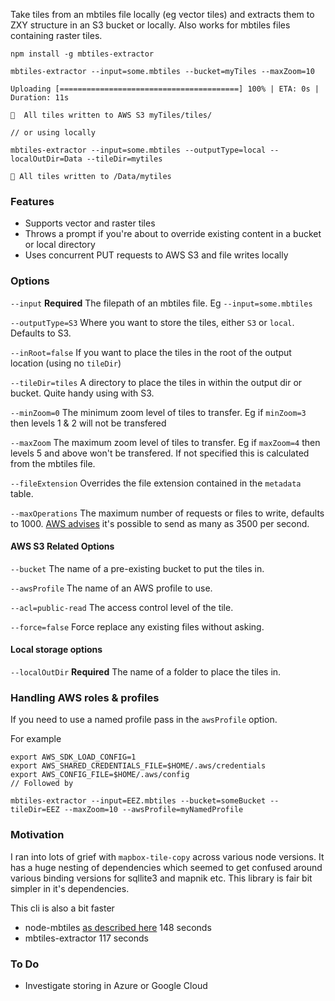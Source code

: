 Take tiles from an mbtiles file locally (eg vector tiles) and extracts them to ZXY structure in an S3 bucket or locally. Also works for mbtiles files containing raster tiles.

````
npm install -g mbtiles-extractor

mbtiles-extractor --input=some.mbtiles --bucket=myTiles --maxZoom=10

Uploading [========================================] 100% | ETA: 0s | Duration: 11s

🎉  All tiles written to AWS S3 myTiles/tiles/

// or using locally

mbtiles-extractor --input=some.mbtiles --outputType=local --localOutDir=Data --tileDir=mytiles

🎉 All tiles written to /Data/mytiles

````

### Features
- Supports vector and raster tiles
- Throws a prompt if you're about to override existing content in a bucket or local directory
- Uses concurrent PUT requests to AWS S3 and file writes locally

### Options
`--input` **Required** The filepath of an mbtiles file. Eg `--input=some.mbtiles`

`--outputType=S3` Where you want to store the tiles, either `S3` or `local`. Defaults to S3.

`--inRoot=false` If you want to place the tiles in the root of the output location (using no `tileDir`)

`--tileDir=tiles` A directory to place the tiles in within the output dir or bucket. Quite handy using with S3.

`--minZoom=0` The minimum zoom level of tiles to transfer. Eg if `minZoom=3` then levels 1 & 2 will not be transfered

`--maxZoom` The maximum zoom level of tiles to transfer. Eg if `maxZoom=4` then levels 5 and above won't be transfered. If not specified this is calculated from the mbtiles file.

`--fileExtension` Overrides the file extension contained in the `metadata` table.

`--maxOperations` The maximum number of requests or files to write, defaults to 1000. [AWS advises](https://aws.amazon.com/about-aws/whats-new/2018/07/amazon-s3-announces-increased-request-rate-performance/) it's possible to send as many as 3500 per second.

#### AWS S3 Related Options

`--bucket` The name of a pre-existing bucket to put the tiles in.

`--awsProfile` The name of an AWS profile to use.

`--acl=public-read` The access control level of the tile.

`--force=false` Force replace any existing files without asking.

#### Local storage options

`--localOutDir` **Required** The name of a folder to place the tiles in.


### Handling AWS roles & profiles
If you need to use a named profile pass in the `awsProfile` option.

For example
````
export AWS_SDK_LOAD_CONFIG=1
export AWS_SHARED_CREDENTIALS_FILE=$HOME/.aws/credentials
export AWS_CONFIG_FILE=$HOME/.aws/config
// Followed by

mbtiles-extractor --input=EEZ.mbtiles --bucket=someBucket --tileDir=EEZ --maxZoom=10 --awsProfile=myNamedProfile

````

### Motivation
I ran into lots of grief with `mapbox-tile-copy` across various node versions. It has a huge nesting of dependencies which seemed to get confused around various binding versions for sqllite3 and mapnik etc. This library is fair bit simpler in it's dependencies. 

This cli is also a bit faster 
- node-mbtiles [as described here](https://github.com/mapbox/node-mbtiles#hook-up-to-tilelive)
148 seconds
- mbtiles-extractor 117 seconds

### To Do
- Investigate storing in Azure or Google Cloud
